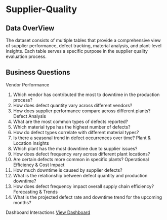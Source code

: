 # Supplier-Quality
## Data OverView
The dataset consists of multiple tables that provide a comprehensive view of supplier  performance, defect tracking, material analysis, and plant-level insights. Each table serves a  specific purpose in the supplier quality evaluation process. 

## Business Questions
Vendor Performance 
1. Which vendor has contributed the most to downtime in the production process? 
2. How does defect quantity vary across different vendors? 
3. How does supplier performance compare across different plants? 
Defect Analysis 
5. What are the most common types of defects reported? 
6. Which material type has the highest number of defects? 
7. How do defect types correlate with different material types? 
8. Is there a seasonal trend in defect occurrences over time? 
Plant & Location Insights 
9. Which plant has the most downtime due to supplier issues? 
10. How does defect frequency vary across different plant locations? 
11. Are certain defects more common in specific plants? 
Operational Efficiency & Cost Impact 
12. How much downtime is caused by supplier defects? 
13. What is the relationship between defect quantity and production downtime? 
14. How does defect frequency impact overall supply chain efficiency? 
Forecasting & Trends 
15. What is the projected defect rate and downtime trend for the upcoming months?

Dashboard Interactions <a href = "https://github.com/Roaa-saad/Supplier-Quality/blob/main/Suppllier%20Quality%20Analysis.pbix"> View Dashboard </a>
